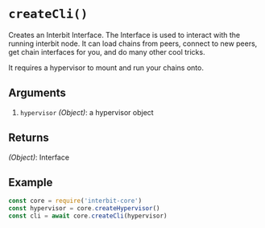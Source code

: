 # `createCli()`

Creates an Interbit Interface. The Interface is used to interact with
the running interbit node. It can load chains from peers, connect to new
peers, get chain interfaces for you, and do many other cool tricks.

It requires a hypervisor to mount and run your chains onto.


## Arguments

1. `hypervisor` *(Object)*: a hypervisor object


## Returns

*(Object)*: Interface


## Example

```js
const core = require('interbit-core')
const hypervisor = core.createHypervisor()
const cli = await core.createCli(hypervisor)
```
